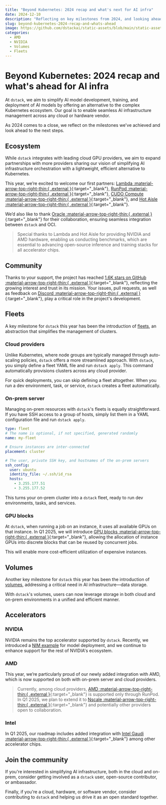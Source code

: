 ```yaml
---
title: "Beyond Kubernetes: 2024 recap and what's next for AI infra"
date: 2024-12-10
description: "Reflecting on key milestones from 2024, and looking ahead to the next steps in simplifying AI infrastructure orchestration."  
slug: beyond-kubernetes-2024-recap-and-whats-ahead
image: https://github.com/dstackai/static-assets/blob/main/static-assets/images/beyond-kubernetes-2024-recap-and-whats-ahead.png?raw=true
categories:
  - AMD
  - NVIDIA
  - Volumes
  - Fleets
---
```


# Beyond Kubernetes: 2024 recap and what's ahead for AI infra 

At `dstack`, we aim to simplify AI model development, training, and deployment of AI models by offering an
alternative to the complex Kubernetes ecosystem. Our goal is to enable seamless AI infrastructure management across any
cloud or hardware vendor. 

As 2024 comes to a close, we reflect on the milestones we've achieved and look ahead to the next steps.

<!-- more -->

## Ecosystem 

While `dstack` integrates with leading cloud GPU providers, we aim to expand partnerships with more providers 
sharing our vision of simplifying AI infrastructure orchestration with a lightweight, efficient alternative to Kubernetes.

This year, we’re excited to welcome our first partners: [Lambda :material-arrow-top-right-thin:{ .external }](https://lambdalabs.com/){:target="_blank"}, 
[RunPod :material-arrow-top-right-thin:{ .external }](https://www.runpod.io/){:target="_blank"}, 
[CUDO Compute :material-arrow-top-right-thin:{ .external }](https://www.cudocompute.com/){:target="_blank"}, 
and [Hot Aisle :material-arrow-top-right-thin:{ .external }](https://hotaisle.xyz/){:target="_blank"}.

We’d also like to thank [Oracle  :material-arrow-top-right-thin:{ .external }](https://www.oracle.com/cloud/){:target="_blank"} 
for their collaboration, ensuring seamless integration between `dstack` and OCI.

> Special thanks to Lambda and Hot Aisle for providing NVIDIA and AMD hardware, enabling us conducting benchmarks, which
> are essential to advancing open-source inference and training stacks for all accelerator chips.

## Community

Thanks to your support, the project has
reached [1.6K stars on GitHub :material-arrow-top-right-thin:{ .external }](https://github.com/dstackai/dstack){:target="_blank"},
reflecting the growing interest and trust in its mission.
Your issues, pull requests, as well as feedback on [Discord :material-arrow-top-right-thin:{ .external }](https://discord.gg/u8SmfwPpMd){:target="_blank"}, play a
critical role in the project's development.

## Fleets

A key milestone for `dstack` this year has been the introduction of [fleets](/docs/concepts/fleets/), 
an abstraction that simplifies the management of clusters.

### Cloud providers

Unlike Kubernetes, where node groups are typically managed through auto-scaling policies, `dstack` offers a more
streamlined approach. With `dstack`, you simply define a fleet YAML file and run
`dstack apply`. This command automatically provisions clusters across any cloud provider.

For quick deployments, you can skip defining a fleet altogether. When you run a dev environment, task, or service,
`dstack` creates a fleet automatically.

### On-prem server

Managing on-prem resources with `dstack`'s fleets is equally straightforward. If you have SSH access to a group of hosts, simply
list them in a YAML configuration file and run `dstack apply`.

<div editor-title="examples/misc/fleets/distrib-ssh.dstack.yml"> 

```yaml
type: fleet
# The name is optional, if not specified, generated randomly
name: my-fleet

# Ensure instances are inter-connected
placement: cluster

# The user, private SSH key, and hostnames of the on-prem servers
ssh_config:
  user: ubuntu
  identity_file: ~/.ssh/id_rsa
  hosts:
    - 3.255.177.51
    - 3.255.177.52
```

</div>

This turns your on-prem cluster into a `dstack` fleet, ready to run dev environments, tasks, and services.

### GPU blocks

At `dstack`, when running a job on an instance, it uses all available GPUs on that instance. In Q1 2025, we will
introduce [GPU blocks :material-arrow-top-right-thin:{ .external }](https://github.com/dstackai/dstack/issues/1780){:target="_blank"},
allowing the allocation of instance GPUs into discrete blocks that can be reused by concurrent jobs.

This will enable more cost-efficient utilization of expensive instances.

## Volumes

Another key milestone for `dstack` this year has been the introduction of [volumes](/docs/concepts/volumes), addressing
a critical need in AI infrastructure—data storage.

With `dstack`'s volumes, users can now leverage storage in both cloud and on-prem environments in a unified and
efficient manner.

## Accelerators

### NVIDIA

NVIDIA remains the top accelerator supported by `dstack`. Recently, we introduced a [NIM example](/examples/nim) 
for model deployment, and we continue to enhance support for the rest of NVIDIA's ecosystem.

### AMD

This year, we’re particularly proud of our newly added integration with AMD, which is now supported on
both with on-prem server and cloud providers.

> Currently, among cloud providers, [AMD :material-arrow-top-right-thin:{ .external }](https://www.amd.com/en/products/accelerators/instinct.html){:target="_blank"} is supported only through RunPod. In Q1 2025, we plan to extend it to
[Nscale :material-arrow-top-right-thin:{ .external }](https://www.nscale.com/){:target="_blank"}
> and potentially other providers open to collaboration.

### Intel

In Q1 2025, our roadmap includes added integration with 
[Intel Gaudi :material-arrow-top-right-thin:{ .external }](https://www.intel.com/content/www/us/en/products/details/processors/ai-accelerators/gaudi-overview.html){:target="_blank"}
among other accelerator chips.

## Join the community

If you're interested in simplifying AI infrastructure, both in the cloud and on-prem, consider getting involved as a 
`dstack` user, open-source contributor, or ambassador.

Finally, if you're a cloud, hardware, or software vendor, consider contributing to `dstack` and helping us drive it as
an open standard together.